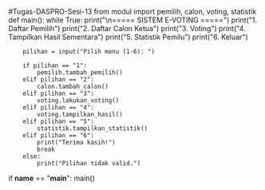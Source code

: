 #Tugas-DASPRO-Sesi-13
from modul import pemilih, calon, voting, statistik
def main():
    while True:
        print("\n===== SISTEM E-VOTING =====")
        print("1. Daftar Pemilih")
        print("2. Daftar Calon Ketua")
        print("3. Voting")
        print("4. Tampilkan Hasil Sementara")
        print("5. Statistik Pemilu")
        print("6. Keluar")

        pilihan = input("Pilih menu (1-6): ")

        if pilihan == "1":
            pemilih.tambah_pemilih()
        elif pilihan == "2":
            calon.tambah_calon()
        elif pilihan == "3":
            voting.lakukan_voting()
        elif pilihan == "4":
            voting.tampilkan_hasil()
        elif pilihan == "5":
            statistik.tampilkan_statistik()
        elif pilihan == "6":
            print("Terima kasih!")
            break
        else:
            print("Pilihan tidak valid.")

if __name__ == "__main__":
    main()
